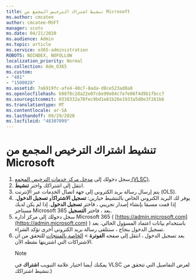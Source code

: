 ```yaml
---
title: تنشيط اشتراك الترخيص المجمع من Microsoft
ms.author: cmcatee
author: cmcatee-MSFT
manager: scotv
ms.date: 04/21/2020
ms.audience: Admin
ms.topic: article
ms.service: o365-administration
ROBOTS: NOINDEX, NOFOLLOW
localization_priority: Normal
ms.collection: Adm_O365
ms.custom:
- "481"
- "1500028"
ms.assetid: 7a6919fc-afe4-40c7-8ada-d8ce523ad8a8
ms.openlocfilehash: b98f8c2da22e07c6e99e04c7e7e06f4d9b1fbcc7
ms.sourcegitcommit: 0338332a70fec9bd1e81b26e1933a5d0e3f261b6
ms.translationtype: MT
ms.contentlocale: ar-SA
ms.lasthandoff: 09/29/2020
ms.locfileid: "48307099"
---
```

# <a name="activating-a-microsoft-volume-license-subscription"></a>تنشيط اشتراك الترخيص المجمع من Microsoft

1. سجل دخولك إلى [مدخل مركز خدمات الترخيص المجمع (VLSC)](https://go.microsoft.com/fwlink/p/?LinkId=329762).
2. انتقل إلى اشتراكك واختر **تنشيط**.
3. يتم إرسال رسالة بريد الكتروني إلى جهة اتصال الخدمات عبر الإنترنت (OLS).
4. يوفر لك البريد الكتروني الخاص بالتنشيط خيارين: **تسجيل الاشتراك**أو **تسجيل الدخول**. إذا قمت مسبقا بإنشاء إصدار تجريبي ، فاختر **تسجيل الدخول**. إذا لم يكن لديك مستاجر Microsoft 365 بعد ، فاختر **التسجيل**.
5. سجل دخولك إلى مركز أداره Microsoft 365 ( [https://admin.microsoft.com](https://admin.microsoft.com) ) باستخدام بيانات اعتماد المسؤول الحالي. بعد تسجيل الدخول بنجاح ، ستتلقى رسالة بريد الكتروني أخرى تؤكد الشراء.
6. بعد تسجيل الدخول ، انتقل إلى صفحه **الفوترة** \> [الخاصة بالمنتجات](https://go.microsoft.com/fwlink/p/?linkid=842054) للتحقق من ان الاشتراكات التي اشتريتها نشطه الآن. 
    > [!NOTE]
    > يمكنك أيضا اختيار علامة التبويب **اشتراك** في VLSC لعرض التفاصيل التي تتحقق من تنشيط اشتراكك.)

